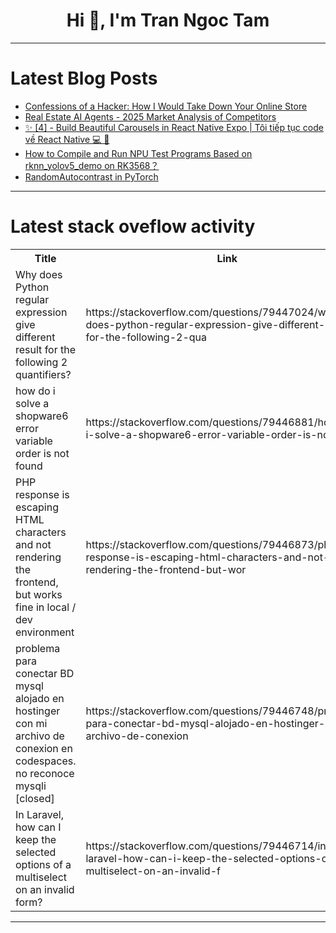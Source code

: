 <h1 align="center">Hi 👋, I'm Tran Ngoc Tam</h1>

---

# Latest Blog Posts 
<!-- BLOG-POST-LIST:START -->
- [Confessions of a Hacker: How I Would Take Down Your Online Store](https://dev.to/danny_anderson/confessions-of-a-hacker-how-i-would-take-down-your-online-store-f77)
- [Real Estate AI Agents - 2025 Market Analysis of Competitors](https://dev.to/vtempest/real-estate-ai-agents-2025-market-analysis-of-competitors-5ng)
- [✨ [4] - Build Beautiful Carousels in React Native Expo | Tôi tiếp tục code về React Native 💻 🚀](https://dev.to/skipperhoa/4-build-beautiful-carousels-in-react-native-expo-toi-tiep-tuc-code-ve-react-native-4036)
- [How to Compile and Run NPU Test Programs Based on rknn_yolov5_demo on RK3568？](https://dev.to/ronnie_r_152dc2151d9449c6/how-to-compile-and-run-npu-test-programs-based-on-rknnyolov5demo-on-rk3568-3f09)
- [RandomAutocontrast in PyTorch](https://dev.to/hyperkai/randomautocontrast-in-pytorch-506f)
<!-- BLOG-POST-LIST:END -->

---

# Latest stack oveflow activity
<table>
  <tr><th>Title</th><th>Link</th></tr>
  <!-- STACKOVERFLOW:START --><tr><td>Why does Python regular expression give different result for the following 2 quantifiers?</td><td>https://stackoverflow.com/questions/79447024/why-does-python-regular-expression-give-different-result-for-the-following-2-qua</td></tr><tr><td>how do i solve a shopware6 error variable order is not found</td><td>https://stackoverflow.com/questions/79446881/how-do-i-solve-a-shopware6-error-variable-order-is-not-found</td></tr><tr><td>PHP response is escaping HTML characters and not rendering the frontend, but works fine in local / dev environment</td><td>https://stackoverflow.com/questions/79446873/php-response-is-escaping-html-characters-and-not-rendering-the-frontend-but-wor</td></tr><tr><td>problema para conectar BD mysql alojado en hostinger con mi archivo de conexion en codespaces. no reconoce mysqli [closed]</td><td>https://stackoverflow.com/questions/79446748/problema-para-conectar-bd-mysql-alojado-en-hostinger-con-mi-archivo-de-conexion</td></tr><tr><td>In Laravel, how can I keep the selected options of a multiselect on an invalid form?</td><td>https://stackoverflow.com/questions/79446714/in-laravel-how-can-i-keep-the-selected-options-of-a-multiselect-on-an-invalid-f</td></tr><!-- STACKOVERFLOW:END -->
</table>

---


